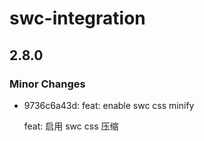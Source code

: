 # swc-integration

## 2.8.0

### Minor Changes

- 9736c6a43d: feat: enable swc css minify

  feat: 启用 swc css 压缩
